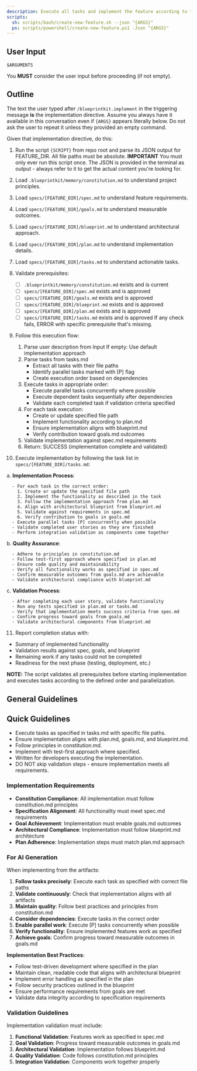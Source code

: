 ```yaml
---
description: Execute all tasks and implement the feature according to the plan, goals, and blueprint.
scripts:
  sh: scripts/bash/create-new-feature.sh --json "{ARGS}"
  ps: scripts/powershell/create-new-feature.ps1 -Json "{ARGS}"
---
```


## User Input

```text
$ARGUMENTS
```

You **MUST** consider the user input before proceeding (if not empty).

## Outline

The text the user typed after `/blueprintkit.implement` in the triggering message **is** the implementation directive. Assume you always have it available in this conversation even if `{ARGS}` appears literally below. Do not ask the user to repeat it unless they provided an empty command.

Given that implementation directive, do this:

1. Run the script `{SCRIPT}` from repo root and parse its JSON output for FEATURE_DIR. All file paths must be absolute.
  **IMPORTANT** You must only ever run this script once. The JSON is provided in the terminal as output - always refer to it to get the actual content you're looking for.

2. Load `.blueprintkit/memory/constitution.md` to understand project principles.

3. Load `specs/[FEATURE_DIR]/spec.md` to understand feature requirements.

4. Load `specs/[FEATURE_DIR]/goals.md` to understand measurable outcomes.

5. Load `specs/[FEATURE_DIR]/blueprint.md` to understand architectural approach.

6. Load `specs/[FEATURE_DIR]/plan.md` to understand implementation details.

7. Load `specs/[FEATURE_DIR]/tasks.md` to understand actionable tasks.

8. Validate prerequisites:
   - [ ] `.blueprintkit/memory/constitution.md` exists and is current
   - [ ] `specs/[FEATURE_DIR]/spec.md` exists and is approved
   - [ ] `specs/[FEATURE_DIR]/goals.md` exists and is approved
   - [ ] `specs/[FEATURE_DIR]/blueprint.md` exists and is approved
   - [ ] `specs/[FEATURE_DIR]/plan.md` exists and is approved
   - [ ] `specs/[FEATURE_DIR]/tasks.md` exists and is approved
   If any check fails, ERROR with specific prerequisite that's missing.

9. Follow this execution flow:

    1. Parse user description from Input
       If empty: Use default implementation approach
    2. Parse tasks from tasks.md
       - Extract all tasks with their file paths
       - Identify parallel tasks marked with [P] flag
       - Create execution order based on dependencies
    3. Execute tasks in appropriate order:
       - Execute parallel tasks concurrently where possible
       - Execute dependent tasks sequentially after dependencies
       - Validate each completed task if validation criteria specified
    4. For each task execution:
       - Create or update specified file path
       - Implement functionality according to plan.md
       - Ensure implementation aligns with blueprint.md
       - Verify contribution toward goals.md outcomes
    5. Validate implementation against spec.md requirements
    6. Return: SUCCESS (implementation complete and validated)

10. Execute implementation by following the task list in `specs/[FEATURE_DIR]/tasks.md`:

   a. **Implementation Process**:
   
      - For each task in the correct order:
        1. Create or update the specified file path
        2. Implement the functionality as described in the task
        3. Follow the implementation approach from plan.md
        4. Align with architectural blueprint from blueprint.md
        5. Validate against requirements in spec.md
        6. Verify contribution to goals in goals.md
      - Execute parallel tasks [P] concurrently when possible
      - Validate completed user stories as they are finished
      - Perform integration validation as components come together

   b. **Quality Assurance**:
   
      - Adhere to principles in constitution.md
      - Follow test-first approach where specified in plan.md
      - Ensure code quality and maintainability
      - Verify all functionality works as specified in spec.md
      - Confirm measurable outcomes from goals.md are achievable
      - Validate architectural compliance with blueprint.md

   c. **Validation Process**:
   
      - After completing each user story, validate functionality
      - Run any tests specified in plan.md or tasks.md
      - Verify that implementation meets success criteria from spec.md
      - Confirm progress toward goals from goals.md
      - Validate architectural components from blueprint.md

11. Report completion status with:
   - Summary of implemented functionality
   - Validation results against spec, goals, and blueprint
   - Remaining work if any tasks could not be completed
   - Readiness for the next phase (testing, deployment, etc.)

**NOTE:** The script validates all prerequisites before starting implementation and executes tasks according to the defined order and parallelization.

## General Guidelines

## Quick Guidelines

- Execute tasks as specified in tasks.md with specific file paths.
- Ensure implementation aligns with plan.md, goals.md, and blueprint.md.
- Follow principles in constitution.md.
- Implement with test-first approach where specified.
- Written for developers executing the implementation.
- DO NOT skip validation steps - ensure implementation meets all requirements.

### Implementation Requirements

- **Constitution Compliance**: All implementation must follow constitution.md principles
- **Specification Alignment**: All functionality must meet spec.md requirements
- **Goal Achievement**: Implementation must enable goals.md outcomes
- **Architectural Compliance**: Implementation must follow blueprint.md architecture
- **Plan Adherence**: Implementation steps must match plan.md approach

### For AI Generation

When implementing from the artifacts:

1. **Follow tasks precisely**: Execute each task as specified with correct file paths
2. **Validate continuously**: Check that implementation aligns with all artifacts
3. **Maintain quality**: Follow best practices and principles from constitution.md
4. **Consider dependencies**: Execute tasks in the correct order
5. **Enable parallel work**: Execute [P] tasks concurrently when possible
6. **Verify functionality**: Ensure implemented features work as specified
7. **Achieve goals**: Confirm progress toward measurable outcomes in goals.md

**Implementation Best Practices**:

- Follow test-driven development where specified in the plan
- Maintain clean, readable code that aligns with architectural blueprint
- Implement error handling as specified in the plan
- Follow security practices outlined in the blueprint
- Ensure performance requirements from goals are met
- Validate data integrity according to specification requirements

### Validation Guidelines

Implementation validation must include:

1. **Functional Validation**: Features work as specified in spec.md
2. **Goal Validation**: Progress toward measurable outcomes in goals.md
3. **Architectural Validation**: Implementation follows blueprint.md 
4. **Quality Validation**: Code follows constitution.md principles
5. **Integration Validation**: Components work together properly